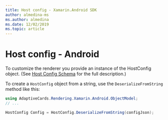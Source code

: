 ```yaml
---
title: Host config - Xamarin.Android SDK
author: almedina-ms
ms.author: almedina
ms.date: 12/02/2019
ms.topic: article
---
```


# Host config - Android

To customize the renderer you provide an instance of the HostConfig object. (See [Host Config Schema](../../../../rendering-cards/host-config.md) for the full description.)

To create a ```HostConfig``` object from a string, use the ```DeserializeFromString``` method like this:

```csharp
using AdaptiveCards.Rendering.Xamarin.Android.ObjectModel;
// ...

HostConfig Config = HostConfig.DeserializeFromString(configJson);
```